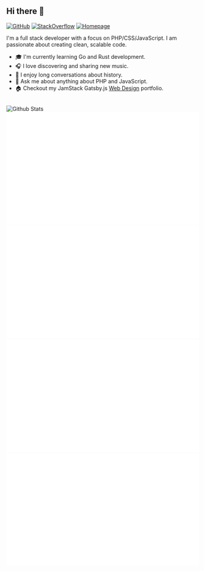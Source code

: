 ## Hi there 👋

[![GitHub](https://img.shields.io/badge/GitHub-%40tomshaw-239a3b.svg)][GitHub]
[![StackOverflow](https://img.shields.io/badge/Stack%20Overflow-tomshaw-F47F24)][StackOverflow]
[![Homepage](https://img.shields.io/badge/Homepage-Visit-blue)][HomePage]

I'm a full stack developer with a focus on PHP/CSS/JavaScript. I am passionate about creating clean, scalable code.

* 🎓 I'm currently learning Go and Rust development.
* 🎧 I love discovering and sharing new music.
* 📜 I enjoy long conversations about history.
* 🌼 Ask me about anything about PHP and JavaScript.
* 🏠 Checkout my JamStack Gatsby.js [Web Design][Gatsby] portfolio.

<br>

<img align="left" alt="Github Stats" src="https://github-readme-stats.tomshaw.vercel.app/api?username=tomshaw" />

![](https://raw.githubusercontent.com/tomshaw/github-stats/master/generated/overview.svg#gh-dark-mode-only)
![](https://raw.githubusercontent.com/tomshaw/github-stats/master/generated/overview.svg#gh-light-mode-only)
![](https://raw.githubusercontent.com/tomshaw/github-stats/master/generated/languages.svg#gh-dark-mode-only)
![](https://raw.githubusercontent.com/tomshaw/github-stats/master/generated/languages.svg#gh-light-mode-only)

[HomePage]: https://tomshaw.vercel.app
[Gatsby]: https://tomshaw.us
[YouTube]: https://www.youtube.com/channel/UC_HPiOpyAN3nJ4rTFce730w
[GitHub]: https://github.com/tomshaw
[StackOverflow]: https://stackoverflow.com/users/908382/tom-shaw